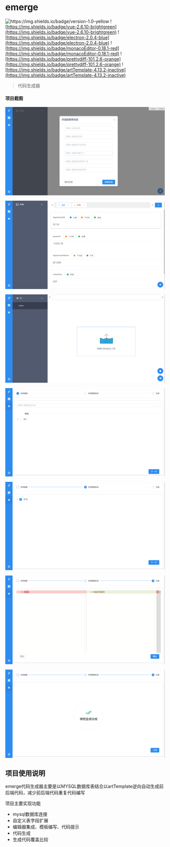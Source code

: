 # emerge

<img src="https://img.shields.io/badge/version-1.0-yellow" alt="https://img.shields.io/badge/version-1.0-yellow"  /> ![https://img.shields.io/badge/vue-2.6.10-brightgreen](https://img.shields.io/badge/vue-2.6.10-brightgreen) ![https://img.shields.io/badge/electron-2.0.4-blue](https://img.shields.io/badge/electron-2.0.4-blue) ![https://img.shields.io/badge/monacoEditor-0.18.1-red](https://img.shields.io/badge/monacoEditor-0.18.1-red) ![https://img.shields.io/badge/prettydiff-101.2.6-orange](https://img.shields.io/badge/prettydiff-101.2.6-orange) ![https://img.shields.io/badge/artTemplate-4.13.2-inactive](https://img.shields.io/badge/artTemplate-4.13.2-inactive)

> 代码生成器

#### 项目截图

![数据库](.\static\img\sql.jpg)

![标签](.\static\img\tag.jpg)

![模板](.\static\img\template.jpg)

![代码生成](.\static\img\generate-01.jpg)

![代码生成](.\static\img\generate-02.jpg)

![代码比较](.\static\img\compare.jpg)

![完成](.\static\img\finnish.jpg)

## 项目使用说明

emerge代码生成器主要是以MYSQL数据库表结合以artTemplate逆向自动生成前后端代码，减少前后端代码重复代码编写

项目主要实现功能

- mysql数据库连接
- 自定义表字段扩展
- 编辑器集成、模板编写、代码提示
- 代码生成
- 生成代码覆盖比较